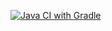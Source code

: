 
[![Java CI with Gradle](https://github.com/FabiMamani/classroom-finder-ui/actions/workflows/gradle.yml/badge.svg?branch=main)](https://github.com/FabiMamani/classroom-finder-ui/actions/workflows/gradle.yml)

